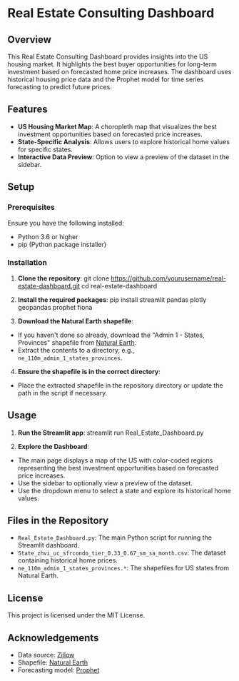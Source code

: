 # Real Estate Consulting Dashboard

## Overview

This Real Estate Consulting Dashboard provides insights into the US housing market. It highlights the best buyer opportunities for long-term investment based on forecasted home price increases. The dashboard uses historical housing price data and the Prophet model for time series forecasting to predict future prices.

## Features

- **US Housing Market Map**: A choropleth map that visualizes the best investment opportunities based on forecasted price increases.
- **State-Specific Analysis**: Allows users to explore historical home values for specific states.
- **Interactive Data Preview**: Option to view a preview of the dataset in the sidebar.

## Setup

### Prerequisites

Ensure you have the following installed:
- Python 3.6 or higher
- pip (Python package installer)

### Installation

1. **Clone the repository**:
git clone https://github.com/yourusername/real-estate-dashboard.git
cd real-estate-dashboard

2. **Install the required packages**:
pip install streamlit pandas plotly geopandas prophet fiona

3. **Download the Natural Earth shapefile**:
- If you haven't done so already, download the "Admin 1 - States, Provinces" shapefile from [Natural Earth](https://www.naturalearthdata.com/downloads/110m-cultural-vectors/).
- Extract the contents to a directory, e.g., `ne_110m_admin_1_states_provinces`.

4. **Ensure the shapefile is in the correct directory**:
- Place the extracted shapefile in the repository directory or update the path in the script if necessary.

## Usage

1. **Run the Streamlit app**:
streamlit run Real_Estate_Dashboard.py

2. **Explore the Dashboard**:
- The main page displays a map of the US with color-coded regions representing the best investment opportunities based on forecasted price increases.
- Use the sidebar to optionally view a preview of the dataset.
- Use the dropdown menu to select a state and explore its historical home values.

## Files in the Repository

- `Real_Estate_Dashboard.py`: The main Python script for running the Streamlit dashboard.
- `State_zhvi_uc_sfrcondo_tier_0.33_0.67_sm_sa_month.csv`: The dataset containing historical home prices.
- `ne_110m_admin_1_states_provinces.*`: The shapefiles for US states from Natural Earth.

## License

This project is licensed under the MIT License.

## Acknowledgements

- Data source: [Zillow](https://www.zillow.com/research/data/)
- Shapefile: [Natural Earth](https://www.naturalearthdata.com/downloads/110m-cultural-vectors/)
- Forecasting model: [Prophet](https://facebook.github.io/prophet/)
